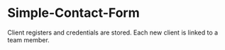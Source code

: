 # Simple-Contact-Form
 Client registers and credentials are stored. Each new client is linked to a team member.
